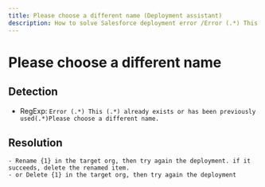 ```yaml
---
title: Please choose a different name (Deployment assistant)
description: How to solve Salesforce deployment error /Error (.*) This (.*) already exists or has been previously used(.*)Please choose a different name./gm
---
```

<!-- markdownlint-disable MD013 -->
# Please choose a different name

## Detection

- RegExp: `Error (.*) This (.*) already exists or has been previously used(.*)Please choose a different name.`

## Resolution

```shell
- Rename {1} in the target org, then try again the deployment. if it succeeds, delete the renamed item.
- or Delete {1} in the target org, then try again the deployment

```
